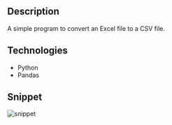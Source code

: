 ## Description
A simple program to convert an Excel file to a CSV file.

## Technologies
- Python
- Pandas

## Snippet
![snippet](https://github.com/Lu15700/excel-to-csv_in_python/assets/102251361/5e96ca1e-6c4a-48e3-a0a1-24defbd7b998)

